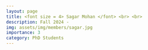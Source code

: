 ```yaml
---
layout: page
title: <font size = 4> Sagar Mohan </font> <br> <br> 
description: Fall 2024 - 
img: assets/img/members/sagar.jpg
importance: 3
category: PhD Students
---
```


